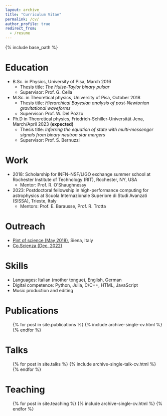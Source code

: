 ```yaml
---
layout: archive
title: "Curriculum Vitae"
permalink: /cv/
author_profile: true
redirect_from:
  - /resume
---
```


{% include base_path %}

Education
======
* B.Sc. in Physics, University of Pisa, March 2016
    * Thesis title: *The Hulse-Taylor binary pulsar*
    * Supervisor: Prof. G. Cella
* M.Sc. in Theoretical physics, University of Pisa, October 2018
    * Thesis title: *Hierarchical Bayesian analysis of post-Newtonian gravitational waveforms*
    * Supervisor: Prof. W. Del Pozzo
* Ph.D in Theoretical physics, Friedrich-Schiller-Universität Jena, March/April 2023 **(expected)**
    * Thesis title: *Inferring the equation of state with multi-messenger signals from binary neutron star mergers*
    * Supervisor: Prof. S. Bernuzzi

Work
======
* 2018: Scholarship for INFN–NSF/LIGO exchange summer school at Rochester Institute of Technology (RIT), Rochester, NY, USA
    * Mentor: Prof. R. O'Shaughnessy
* 2023: Postdoctoral fellowship in high-performance computing for astrophysics at Scuola Internazionale Superiore di Studi Avanzati (SISSA), Trieste, Italy
    * Mentors: Prof. E. Barausse, Prof. R. Trotta

Outreach
======
* [Pint of science (May 2018)](https://pintofscience.it/event/sulla-cresta-dellonda-gravitazionale), Siena, Italy
* [Co.Scienza (Dec. 2022)](https://open.spotify.com/episode/4zNw8PppmUfwVRdUNZH9P5)

Skills
======
* Languages: Italian (mother tongue), English, German
* Digital competence: Python, Julia, C/C++, HTML, JavaScript
* Music production and editing

Publications
======
  <ul>{% for post in site.publications %}
    {% include archive-single-cv.html %}
  {% endfor %}</ul>

Talks
======
  <ul>{% for post in site.talks %}
    {% include archive-single-talk-cv.html %}
  {% endfor %}</ul>

Teaching
======
  <ul>{% for post in site.teaching %}
    {% include archive-single-cv.html %}
  {% endfor %}</ul>
